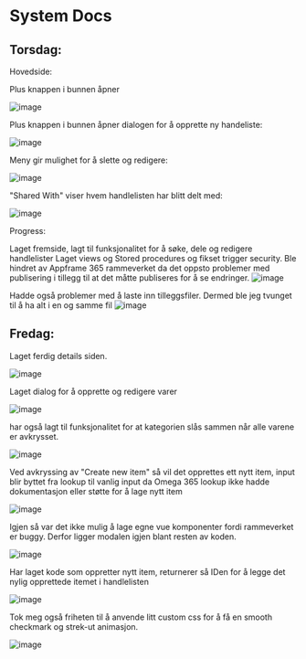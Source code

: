 # System Docs

## Torsdag:

Hovedside:

Plus knappen i bunnen åpner 

![image](https://github.com/ArvidWedtstein/Fagproove/assets/71834553/4e82186a-2884-4f60-b65d-cc0ead31f5e2)

Plus knappen i bunnen åpner dialogen for å opprette ny handeliste:

![image](https://github.com/ArvidWedtstein/Fagproove/assets/71834553/3d3c4021-1cab-4e9c-abe9-bd5cb37ca458)


Meny gir mulighet for å slette og redigere:

![image](https://github.com/ArvidWedtstein/Fagproove/assets/71834553/0695db3f-fac6-4d3b-83f2-e5713aad82de)


"Shared With" viser hvem handlelisten har blitt delt med:

![image](https://github.com/ArvidWedtstein/Fagproove/assets/71834553/3fe82d22-c7a0-49a8-aea9-76bc325bc5b8)

Progress:

Laget fremside, lagt til funksjonalitet for å søke, dele og redigere handlelister
Laget views og Stored procedures og fikset trigger security.
Ble hindret av Appframe 365 rammeverket da det oppsto problemer med publisering i tillegg til at det måtte publiseres for å se endringer.
![image](https://github.com/ArvidWedtstein/Fagproove/assets/71834553/78b5664b-766b-4d11-add8-0d4aba1846ad)

Hadde også problemer med å laste inn tilleggsfiler. Dermed ble jeg tvunget til å ha alt i en og samme fil
![image](https://github.com/ArvidWedtstein/Fagproove/assets/71834553/1cf9186f-edbe-4a79-b014-0cbcf72adc6a)


## Fredag:

Laget ferdig details siden.

![image](https://github.com/ArvidWedtstein/Fagproove/assets/71834553/95d3a253-55e0-4fb5-a472-58fc620fa2a0)

Laget dialog for å opprette og redigere varer

![image](https://github.com/ArvidWedtstein/Fagproove/assets/71834553/cdc26d17-2109-4cb1-945f-bb7f5d383a33)

har også lagt til funksjonalitet for at kategorien slås sammen når alle varene er avkrysset.

![image](https://github.com/ArvidWedtstein/Fagproove/assets/71834553/513970ad-bda4-419c-95af-e0c4076652f8)

Ved avkryssing av "Create new item" så vil det opprettes ett nytt item, input blir byttet fra lookup til vanlig input da Omega 365 lookup ikke hadde dokumentasjon eller støtte for å lage nytt item

![image](https://github.com/ArvidWedtstein/Fagproove/assets/71834553/0c66f03d-de44-49dd-ac6c-e8ef20d7f780)

Igjen så var det ikke mulig å lage egne vue komponenter fordi rammeverket er buggy. Derfor ligger modalen igjen blant resten av koden.

![image](https://github.com/ArvidWedtstein/Fagproove/assets/71834553/b1eef6da-09aa-4b75-84ed-af983da0995c)

Har laget kode som oppretter nytt item, returnerer så IDen for å legge det nylig opprettede itemet i handlelisten

![image](https://github.com/ArvidWedtstein/Fagproove/assets/71834553/a852f456-02bc-4930-8c8d-68120d01ef88)

Tok meg også friheten til å anvende litt custom css for å få en smooth checkmark og strek-ut animasjon.

![image](https://github.com/ArvidWedtstein/Fagproove/assets/71834553/82aa1b6b-4af3-407a-aa48-bc1cf098f12b)


